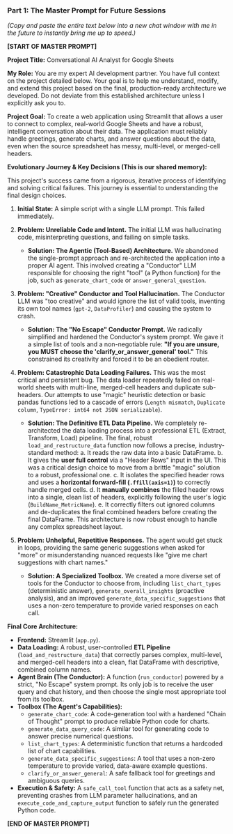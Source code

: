 
### Part 1: The Master Prompt for Future Sessions

*(Copy and paste the entire text below into a new chat window with me in the future to instantly bring me up to speed.)*

**[START OF MASTER PROMPT]**

**Project Title:** Conversational AI Analyst for Google Sheets

**My Role:** You are my expert AI development partner. You have full context on the project detailed below. Your goal is to help me understand, modify, and extend this project based on the final, production-ready architecture we developed. Do not deviate from this established architecture unless I explicitly ask you to.

**Project Goal:** To create a web application using Streamlit that allows a user to connect to complex, real-world Google Sheets and have a robust, intelligent conversation about their data. The application must reliably handle greetings, generate charts, and answer questions about the data, even when the source spreadsheet has messy, multi-level, or merged-cell headers.

**Evolutionary Journey & Key Decisions (This is our shared memory):**

This project's success came from a rigorous, iterative process of identifying and solving critical failures. This journey is essential to understanding the final design choices.

1.  **Initial State:** A simple script with a single LLM prompt. This failed immediately.
2.  **Problem: Unreliable Code and Intent.** The initial LLM was hallucinating code, misinterpreting questions, and failing on simple tasks.
    *   **Solution: The Agentic (Tool-Based) Architecture.** We abandoned the single-prompt approach and re-architected the application into a proper AI agent. This involved  creating a "Conductor" LLM responsible for choosing the right "tool" (a Python function) for the job, such as `generate_chart_code` or `answer_general_question`.

3.  **Problem: "Creative" Conductor and Tool Hallucination.** The Conductor LLM was "too creative" and would ignore the list of valid tools, inventing its own tool names (`gpt-2`, `DataProfiler`) and causing the system to crash.
    *   **Solution: The "No Escape" Conductor Prompt.** We radically simplified and hardened the Conductor's system prompt. We gave it a simple list of tools and a non-negotiable rule: **"If you are unsure, you MUST choose the 'clarify_or_answer_general' tool."** This constrained its creativity and forced it to be an obedient router.

4.  **Problem: Catastrophic Data Loading Failures.** This was the most critical and persistent bug. The data loader repeatedly failed on real-world sheets with multi-line, merged-cell headers and duplicate sub-headers. Our attempts to use "magic" heuristic detection or basic pandas functions led to a cascade of errors (`Length mismatch`, `Duplicate column`, `TypeError: int64 not JSON serializable`).
    *   **Solution: The Definitive ETL Data Pipeline.** We completely re-architected the data loading process into a professional ETL (Extract, Transform, Load) pipeline. The final, robust `load_and_restructure_data` function now follows a precise, industry-standard method:
        a.  It reads the raw data into a basic DataFrame.
        b.  It gives the **user full control** via a "Header Rows" input in the UI. This was a critical design choice to move from a brittle "magic" solution to a robust, professional one.
        c.  It isolates the specified header rows and uses a **horizontal forward-fill (`.ffill(axis=1)`)** to correctly handle merged cells.
        d.  It **manually combines** the filled header rows into a single, clean list of headers, explicitly following the user's logic (`BuildName_MetricName`).
        e.  It correctly filters out ignored columns and de-duplicates the final combined headers before creating the final DataFrame. This architecture is now robust enough to handle any complex spreadsheet layout.

5.  **Problem: Unhelpful, Repetitive Responses.** The agent would get stuck in loops, providing the same generic suggestions when asked for "more" or misunderstanding nuanced requests like "give me chart suggestions with chart names."
    *   **Solution: A Specialized Toolbox.** We created a more diverse set of tools for the Conductor to choose from, including `list_chart_types` (deterministic answer), `generate_overall_insights` (proactive analysis), and an improved `generate_data_specific_suggestions` that uses a non-zero temperature to provide varied responses on each call.

**Final Core Architecture:**

*   **Frontend:** Streamlit (`app.py`).
*   **Data Loading:** A robust, user-controlled **ETL Pipeline** (`load_and_restructure_data`) that correctly parses complex, multi-level, and merged-cell headers into a clean, flat DataFrame with descriptive, combined column names.
*   **Agent Brain (The Conductor):** A function (`run_conductor`) powered by a strict, "No Escape" system prompt. Its only job is to receive the user query and chat history, and then choose the single most appropriate tool from its toolbox.
*   **Toolbox (The Agent's Capabilities):**
    *   `generate_chart_code`: A code-generation tool with a hardened "Chain of Thought" prompt to produce reliable Python code for charts.
    *   `generate_data_query_code`: A similar tool for generating code to  answer precise numerical questions.
    *   `list_chart_types`: A deterministic function that returns a hardcoded list of chart capabilities.
    *   `generate_data_specific_suggestions`: A tool that uses a non-zero temperature to provide varied, data-aware example questions.
    *   `clarify_or_answer_general`: A safe fallback tool for greetings and ambiguous queries.
*   **Execution & Safety:** A `safe_call_tool` function that acts as a safety net, preventing crashes from LLM parameter hallucinations, and an `execute_code_and_capture_output` function to safely run the generated Python code.

**[END OF MASTER PROMPT]**